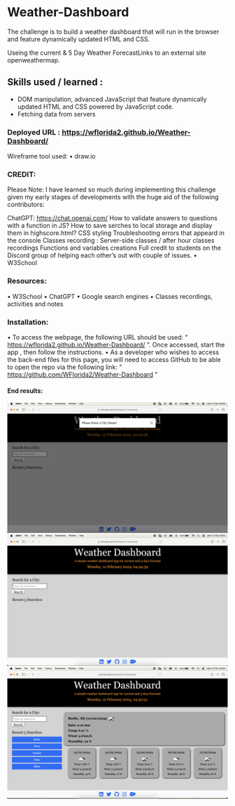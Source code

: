 # Weather-Dashboard

The challenge is to build a weather dashboard that will run in the browser and feature dynamically updated HTML and CSS.

Useing the current & 5 Day Weather ForecastLinks to an external site openweathermap.

## Skills used / learned :
- DOM manipulation, advanced JavaScript that feature dynamically updated HTML and CSS powered by JavaScript code.
- Fetching data from servers

### Deployed URL : https://wflorida2.github.io/Weather-Dashboard/
Wireframe tool used:
• draw.io

### CREDIT:
Please Note: I have learned so much during implementing this challenge given my early stages of developments with the huge aid of the following contributors:

ChatGPT: https://chat.openai.com/
How to validate answers to questions with a function in JS?
How to save serches to local storage and display them in highscore.html?
CSS styling
Troubleshooting errors that appeard in the console
Classes recording :
Server-side classes / after hour classes recordings
Functions and variables creations
Full credit to students on the Discord group of helping each other’s out with couple of issues. • W3School

### Resources:
• W3School • ChatGPT • Google search engines • Classes recordings, activities and notes

### Installation:
• To access the webpage, the following URL should be used: “ https://wflorida2.github.io/Weather-Dashboard/ ”. Once accessed, start the app , then follow the instructions.
• As a developer who wishes to access the back-end files for this page, you will need to access GitHub to be able to open the repo via the following link: " https://github.com/WFlorida2/Weather-Dashboard "


#### End results:
![End product1](assets/images/End%20product%201.png) 
![End product2](assets/images/End%20product%202.png)
![End product3](assets/images/End%20product%203.png)